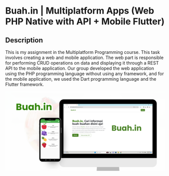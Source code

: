 # Buah.in | Multiplatform Apps (Web PHP Native with API + Mobile Flutter)

## Description
This is my assignment in the Multiplatform Programming course. This task involves creating a web and mobile application. The web part is responsible for performing CRUD operations on data and displaying it through a REST API to the mobile application. Our group developed the web application using the PHP programming language without using any framework, and for the mobile application, we used the Dart programming language and the Flutter framework.

![Buah.in Thumbnail](github/Thumbnail%20Buah.in%20(Multi).png)
